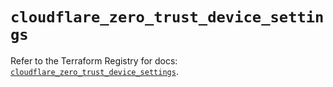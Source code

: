 # `cloudflare_zero_trust_device_settings`

Refer to the Terraform Registry for docs: [`cloudflare_zero_trust_device_settings`](https://registry.terraform.io/providers/cloudflare/cloudflare/5.8.4/docs/resources/zero_trust_device_settings).
